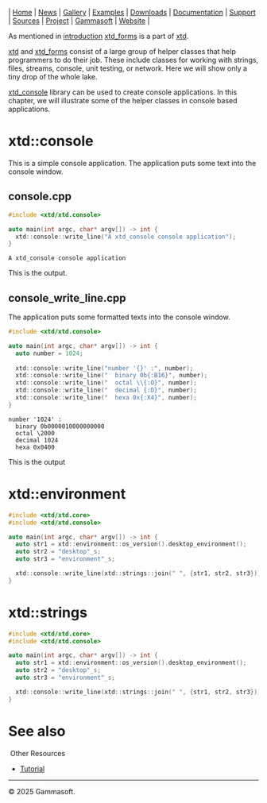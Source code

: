 | [Home](home.md) | [News](news.md) | [Gallery](gallery.md) | [Examples](examples.md) | [Downloads](downloads.md) | [Documentation](documentation.md) | [Support](support.md) | [Sources](https://github.com/gammasoft71/xtd) | [Project](https://sourceforge.net/projects/xtdpro/) | [Gammasoft](gammasoft.md) | [Website](https://gammasoft71.github.io/xtd) |

As mentioned in [introduction](introduction.md) [xtd_forms](https://github.com/gammasoft71/xtd_forms) is a part of [xtd](https://github.com/gammasoft71/xtd).

[xtd](https://github.com/gammasoft71/xtd) and [xtd_forms](https://github.com/gammasoft71/xtd_forms) consist of a large group of helper classes that help programmers to do their job. These include classes for working with strings, files, streams, console, unit testing, or network. Here we will show only a tiny drop of the whole lake.

[xtd_console](https://github.com/gammasoft71/xtd_console) library can be used to create console applications. In this chapter, we will illustrate some of the helper classes in console based applications.

# xtd::console

This is a simple console application. The application puts some text into the console window.

## console.cpp

```cpp
#include <xtd/xtd.console>

auto main(int argc, char* argv[]) -> int {
  xtd::console::write_line("A xtd_console console application");
}
```

```
A xtd_console console application
```

This is the output.

## console_write_line.cpp

The application puts some formatted texts into the console window.

```cpp
#include <xtd/xtd.console>

auto main(int argc, char* argv[]) -> int {
  auto number = 1024;
  
  xtd::console::write_line("number '{}' :", number);
  xtd::console::write_line("  binary 0b{:B16}", number);
  xtd::console::write_line("  octal \\{:O}", number);
  xtd::console::write_line("  decimal {:D}", number);
  xtd::console::write_line("  hexa 0x{:X4}", number);
}
```

```
number '1024' :
  binary 0b0000010000000000
  octal \2000
  decimal 1024
  hexa 0x0400
```

This is the output

# xtd::environment

```cpp
#include <xtd/xtd.core>
#include <xtd/xtd.console>

auto main(int argc, char* argv[]) -> int {
  auto str1 = xtd::environment::os_version().desktop_environment();
  auto str2 = "desktop"_s;
  auto str3 = "environment"_s;

  xtd::console::write_line(xtd::strings::join(" ", {str1, str2, str3}));
}
```

# xtd::strings

```cpp
#include <xtd/xtd.core>
#include <xtd/xtd.console>

auto main(int argc, char* argv[]) -> int {
  auto str1 = xtd::environment::os_version().desktop_environment();
  auto str2 = "desktop"_s;
  auto str3 = "environment"_s;

  xtd::console::write_line(xtd::strings::join(" ", {str1, str2, str3}));
}
```

# See also
​
Other Resources

* [Tutorial](tutorial.md)

______________________________________________________________________________________________

© 2025 Gammasoft.
